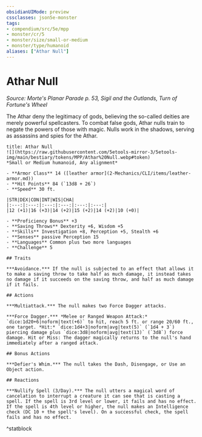 ```yaml
---
obsidianUIMode: preview
cssclasses: json5e-monster
tags:
- compendium/src/5e/mpp
- monster/cr/5
- monster/size/small-or-medium
- monster/type/humanoid
aliases: ["Athar Null"]
---
```

# Athar Null
*Source: Morte's Planar Parade p. 53, Sigil and the Outlands, Turn of Fortune's Wheel*  

The Athar deny the legitimacy of gods, believing the so-called deities are merely powerful spellcasters. To combat false gods, Athar nulls train to negate the powers of those with magic. Nulls work in the shadows, serving as assassins and spies for the Athar.

```ad-statblock
title: Athar Null
![](https://raw.githubusercontent.com/5etools-mirror-3/5etools-img/main/bestiary/tokens/MPP/Athar%20Null.webp#token)
*Small or Medium humanoid, Any alignment*

- **Armor Class** 14 ([leather armor](2-Mechanics/CLI/items/leather-armor.md))
- **Hit Points** 84 (`13d8 + 26`)
- **Speed** 30 ft.

|STR|DEX|CON|INT|WIS|CHA|
|:---:|:---:|:---:|:---:|:---:|:---:|
|12 (+1)|16 (+3)|14 (+2)|15 (+2)|14 (+2)|10 (+0)|

- **Proficiency Bonus** +3
- **Saving Throws** Dexterity +6, Wisdom +5
- **Skills** Investigation +8, Perception +5, Stealth +6
- **Senses** passive Perception 15
- **Languages** Common plus two more languages
- **Challenge** 5

## Traits

***Avoidance.*** If the null is subjected to an effect that allows it to make a saving throw to take half as much damage, it instead takes no damage if it succeeds on the saving throw, and half as much damage if it fails.

## Actions

***Multiattack.*** The null makes two Force Dagger attacks.

***Force Dagger.*** *Melee or Ranged Weapon Attack:* `dice:1d20+6|noform|text(+6)` to hit, reach 5 ft. or range 20/60 ft., one target. *Hit:* `dice:1d4+3|noform|avg|text(5)` (`1d4 + 3`) piercing damage plus `dice:3d8|noform|avg|text(13)` (`3d8`) force damage. Hit or Miss: The dagger magically returns to the null's hand immediately after a ranged attack.

## Bonus Actions

***Defier's Whim.*** The null takes the Dash, Disengage, or Use an Object action.

## Reactions

***Nullify Spell (3/Day).*** The null utters a magical word of cancelation to interrupt a creature it can see that is casting a spell. If the spell is 3rd level or lower, it fails and has no effect. If the spell is 4th level or higher, the null makes an Intelligence check (DC 10 + the spell's level). On a successful check, the spell fails and has no effect.
```
^statblock